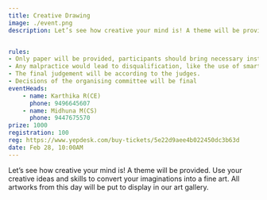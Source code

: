 ```yaml
---
title: Creative Drawing
image: ./event.png
description: Let’s see how creative your mind is! A theme will be provided. Use your creative ideas and skills to convert your imaginations into a fine art. All artworks from this day will be put to display in our art gallery.


rules: 
- Only paper will be provided, participants should bring necessary instruments (pencil, eraser, sharpener, etc.)
- Any malpractice would lead to disqualification, like the use of smart phones during competition.
- The final judgement will be according to the judges.
- Decisions of the organising committee will be final
eventHeads:
    - name: Karthika R(CE)
      phone: 9496645607
    - name: Midhuna M(CS)
      phone: 9447675570
prize: 1000
registration: 100
reg: https://www.yepdesk.com/buy-tickets/5e22d9aee4b022450dc3b63d
date: Feb 28, 10:00AM
---
```

Let’s see how creative your mind is! A theme will be provided. Use your creative ideas and skills to convert your imaginations into a fine art. All artworks from this day will be put to display in our art gallery.